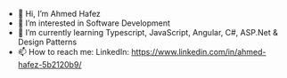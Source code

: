 - 👋 Hi, I’m Ahmed Hafez
- 👀 I’m interested in Software Development
- 🌱 I’m currently learning Typescript, JavaScript, Angular, C#, ASP.Net & Design Patterns
- 📫 How to reach me: LinkedIn: https://www.linkedin.com/in/ahmed-hafez-5b2120b9/

<!---
AhmedHafez1/AhmedHafez1 is a ✨ special ✨ repository because its `README.md` (this file) appears on your GitHub profile.
You can click the Preview link to take a look at your changes.
--->
